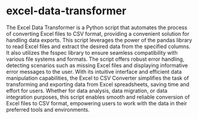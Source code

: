 # excel-data-transformer

The Excel Data Transformer is a Python script that automates the process of converting Excel files to CSV format, providing a convenient solution for handling data exports. This script leverages the power of the pandas library to read Excel files and extract the desired data from the specified columns. It also utilizes the fsspec library to ensure seamless compatibility with various file systems and formats. The script offers robust error handling, detecting scenarios such as missing Excel files and displaying informative error messages to the user. With its intuitive interface and efficient data manipulation capabilities, the Excel to CSV Converter simplifies the task of transforming and exporting data from Excel spreadsheets, saving time and effort for users. Whether for data analysis, data migration, or data integration purposes, this script enables smooth and reliable conversion of Excel files to CSV format, empowering users to work with the data in their preferred tools and environments.
